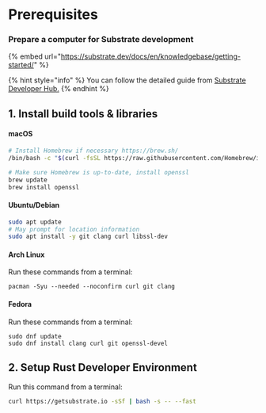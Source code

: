 # Prerequisites

### Prepare a computer for Substrate development

{% embed url="https://substrate.dev/docs/en/knowledgebase/getting-started/" %}

{% hint style="info" %}
You can follow the detailed guide from [Substrate Developer Hub.](https://substrate.dev/docs/en/knowledgebase/getting-started/)
{% endhint %}

## 1. Install build tools & libraries

#### macOS

```bash
# Install Homebrew if necessary https://brew.sh/
/bin/bash -c "$(curl -fsSL https://raw.githubusercontent.com/Homebrew/install/master/install.sh)"

# Make sure Homebrew is up-to-date, install openssl
brew update
brew install openssl
```

#### Ubuntu/Debian

```bash
sudo apt update
# May prompt for location information
sudo apt install -y git clang curl libssl-dev
```

#### Arch Linux

Run these commands from a terminal:

```text
pacman -Syu --needed --noconfirm curl git clang
```

#### Fedora

Run these commands from a terminal:

```text
sudo dnf update
sudo dnf install clang curl git openssl-devel
```

## 2. Setup Rust Developer Environment

Run this command from a terminal:

```bash
curl https://getsubstrate.io -sSf | bash -s -- --fast
```

